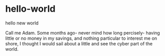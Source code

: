 # hello-world
hello new world

Call me Adam. Some months ago- never mind how long percisely- having little or no money in my savings, and nothing particular to interest me on shore, I thought I would sail about a little and see the cyber part of the world.
